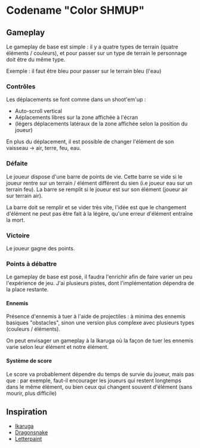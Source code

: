 Codename "Color SHMUP"
======================

## Gameplay

Le gameplay de base est simple : il y a quatre types de terrain (quatre éléments / couleurs), et pour passer sur un type de terrain le personnage doit être du même type.

Exemple : il faut être bleu pour passer sur le terrain bleu (l'eau)

### Contrôles

Les déplacements se font comme dans un shoot'em'up :

- Auto-scroll vertical
- Aéplacements libres sur la zone affichée à l'écran
- (légers déplacements latéraux de la zone affichée selon la position du joueur)

En plus du déplacement, il est possible de changer l'élément de son vaisseau -> air, terre, feu, eau.

### Défaite

Le joueur dispose d'une barre de points de vie. Cette barre se vide si le joueur rentre sur un terrain / élément différent du sien (i.e joueur eau sur un terrain feu). La barre se remplit si le joueur est sur son élément (joueur air sur terrain air).

La barre doit se remplir et se vider très vite, l'idée est que le changement d'élément ne peut pas être fait à la légère, qu'une erreur d'élément entraîne la mort.

### Victoire

Le joueur gagne des points.

### Points à débattre

Le gameplay de base est posé, il faudra l'enrichir afin de faire varier un peu l'expérience de jeu. J'ai plusieurs pistes, dont l'implémentation dépendra de la place restante.

#### Ennemis

Présence d'ennemis à tuer à l'aide de projectiles : à minima des ennemis basiques "obstacles", sinon une version plus complexe avec plusieurs types (couleurs / éléments).

On peut envisager un gameplay à la Ikaruga où la façon de tuer les ennemis varie selon leur élément et notre élément.

#### Système de score

Le score va probablement dépendre du temps de survie du joueur, mais pas que : par exemple, faut-il encourager les joueurs qui restent longtemps dans le même élément, ou bien ceux qui changent souvent d'élément (sans mourir, plus difficile)

## Inspiration

- [Ikaruga](http://store.steampowered.com/app/253750/)
- [Dragonsnake](http://js1k.com/2014-dragons/demo/1972)
- [Letterpaint](https://codepo8.github.io/letterpaint/)

